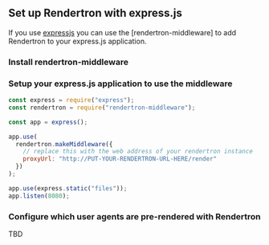 ## Set up Rendertron with express.js

If you use [expressjs](https://expressjs.com) you can use the [rendertron-middleware] to add Rendertron to your express.js application.

### Install rendertron-middleware

### Setup your express.js application to use the middleware

```javascript
const express = require("express");
const rendertron = require("rendertron-middleware");

const app = express();

app.use(
  rendertron.makeMiddleware({
    // replace this with the web address of your rendertron instance
    proxyUrl: "http://PUT-YOUR-RENDERTRON-URL-HERE/render"
  })
);

app.use(express.static("files"));
app.listen(8080);
```

### Configure which user agents are pre-rendered with Rendertron

TBD